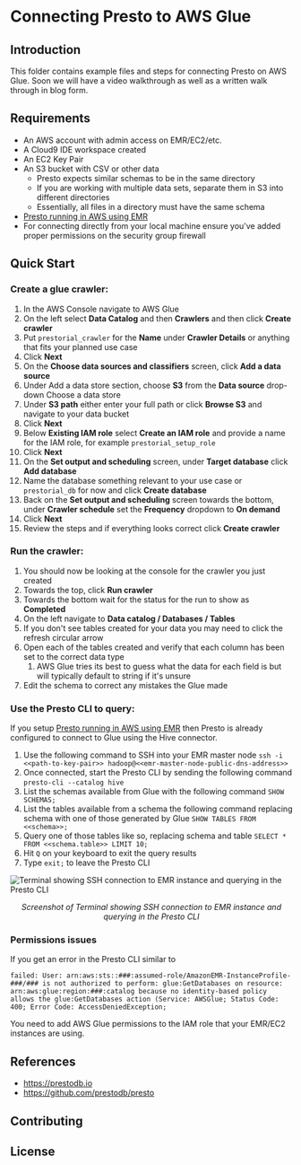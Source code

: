 # Connecting Presto to AWS Glue

## Introduction

This folder contains example files and steps for connecting Presto on AWS Glue.
Soon we will have a video walkthrough as well as a written walk through in blog form.

## Requirements

- An AWS account with admin access on EMR/EC2/etc.
- A Cloud9 IDE workspace created
- An EC2 Key Pair
- An S3 bucket with CSV or other data
  - Presto expects similar schemas to be in the same directory
  - If you are working with multiple data sets, separate them in S3 into different directories
  - Essentially, all files in a directory must have the same schema
- [Presto running in AWS using EMR](https://github.com/prestodb/prestorials/tree/main/running%20Presto%20on%20cloud%20services/running%20Presto%20on%20AWS)
- For connecting directly from your local machine ensure you've added proper permissions on the security group firewall

## Quick Start

### Create a glue crawler:

1. In the AWS Console navigate to AWS Glue 
2. On the left select **Data Catalog** and then **Crawlers** and then click **Create crawler**
3. Put ```prestorial_crawler``` for the **Name** under **Crawler Details** or anything that fits your planned use case
4. Click **Next**
4. On the **Choose data sources and classifiers** screen, click **Add a data source**
5. Under Add a data store section, choose **S3** from the **Data source** drop-down Choose a data store
6. Under **S3 path** either enter your full path or click **Browse S3** and navigate to your data bucket
7. Click **Next**
7. Below **Existing IAM role** select **Create an IAM role** and provide a name for the IAM role, for example ```prestorial_setup_role```
8. Click **Next**
9. On the **Set output and scheduling** screen, under **Target database** click **Add database**
10. Name the database something relevant to your use case or ```prestorial_db``` for now and click **Create database**
8. Back on the **Set output and scheduling** screen towards the bottom, under **Crawler schedule** set the **Frequency** dropdown to **On demand**
9. Click **Next**
10. Review the steps and if everything looks correct click **Create crawler**

### Run the crawler:

1. You should now be looking at the console for the crawler you just created
2. Towards the top, click **Run crawler**
3. Towards the bottom wait for the status for the run to show as **Completed**
4. On the left navigate to **Data catalog / Databases / Tables**
5. If you don't see tables created for your data you may need to click the refresh circular arrow
6. Open each of the tables created and verify that each column has been set to the correct data type
   1. AWS Glue tries its best to guess what the data for each field is but will typically default to string if it's unsure
2. Edit the schema to correct any mistakes the Glue made

### Use the Presto CLI to query:

If you setup [Presto running in AWS using EMR](https://github.com/prestodb/prestorials/tree/main/running%20Presto%20on%20cloud%20services/running%20Presto%20on%20AWS) then Presto is already configured to connect to Glue using the Hive connector.
1. Use the following command to SSH into your EMR master node
```ssh -i <<path-to-key-pair>> hadoop@<<emr-master-node-public-dns-address>>```
2. Once connected, start the Presto CLI by sending the following command
```presto-cli --catalog hive```
3. List the schemas available from Glue with the following command
```SHOW SCHEMAS;```
4. List the tables available from a schema the following command replacing schema with one of those generated by Glue
```SHOW TABLES FROM <<schema>>;```
5. Query one of those tables like so, replacing schema and table
```SELECT * FROM <<schema.table>> LIMIT 10;```
6. Hit ```Q``` on your keyboard to exit the query results
7. Type ```exit;``` to leave the Presto CLI

![Terminal showing SSH connection to EMR instance and querying in the Presto CLI](./screenshots/example_aws_glue_query.png)
*<p style="text-align: center;">Screenshot of Terminal showing SSH connection to EMR instance and querying in the Presto CLI</p>*

### Permissions issues

If you get an error in the Presto CLI similar to
```
failed: User: arn:aws:sts::###:assumed-role/AmazonEMR-InstanceProfile-###/### is not authorized to perform: glue:GetDatabases on resource: arn:aws:glue:region:###:catalog because no identity-based policy allows the glue:GetDatabases action (Service: AWSGlue; Status Code: 400; Error Code: AccessDeniedException;
```
You need to add AWS Glue permissions to the IAM role that your EMR/EC2 instances are using.

## References

- https://prestodb.io
- https://github.com/prestodb/presto

## Contributing

[//]: # (See the [CONTRIBUTING]&#40;CONTRIBUTING.md&#41; file for how to help out.)

## License

